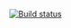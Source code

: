 [![Build status](https://ci.appveyor.com/api/projects/status/dbyslrdjsv2ylcd2?svg=true)](https://ci.appveyor.com/project/DispUrr/test-api)

